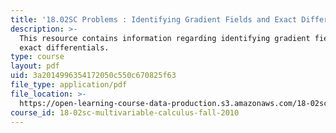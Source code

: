 ```yaml
---
title: '18.02SC Problems : Identifying Gradient Fields and Exact Differentials'
description: >-
  This resource contains information regarding identifying gradient fields and
  exact differentials.
type: course
layout: pdf
uid: 3a2014996354172050c550c670825f63
file_type: application/pdf
file_location: >-
  https://open-learning-course-data-production.s3.amazonaws.com/18-02sc-multivariable-calculus-fall-2010/3a2014996354172050c550c670825f63_MIT18_02SC_pb_66_quest.pdf
course_id: 18-02sc-multivariable-calculus-fall-2010
---
```

